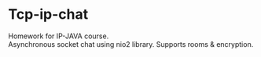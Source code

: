 # Tcp-ip-chat

Homework for IP-JAVA course.  
Asynchronous socket chat using nio2 library.  Supports rooms & encryption.  
